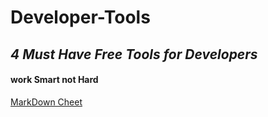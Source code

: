 # Developer-Tools
## *4 Must Have Free Tools for Developers*
#### **work Smart not Hard**
[MarkDown Cheet](https://www.markdownguide.org/cheat-sheet/)